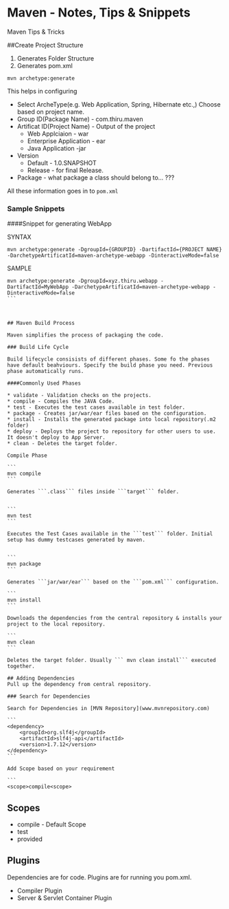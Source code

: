 # Maven - Notes, Tips & Snippets
Maven Tips &amp; Tricks

##Create Project Structure

1. Generates Folder Structure
2. Generates pom.xml

```
mvn archetype:generate
```
This helps in configuring

* Select ArcheType(e.g. Web Application, Spring, Hibernate etc.,) Choose based on project name.
* Group ID(Package Name) - com.thiru.maven
* Artificat ID(Project Name) - Output of the project
	* Web Applciaion - war
	* Enterprise Application - ear
	* Java Application -jar
* Version
	* Default - 1.0.SNAPSHOT
	* Release -  for final Release.
* Package - what package a class should belong to... ???

All these information goes in to ```pom.xml```

### Sample Snippets

####Snippet for generating WebApp

SYNTAX
```
mvn archetype:generate -DgroupId={GROUPID} -DartifactId={PROJECT NAME} -DarchetypeArtificatId=maven-archetype-webapp -DinteractiveMode=false
```
SAMPLE
````
mvn archetype:generate -DgroupId=xyz.thiru.webapp -DartifactId=MyWebApp -DarchetypeArtificatId=maven-archetype-webapp -DinteractiveMode=false
```



## Maven Build Process

Maven simplifies the process of packaging the code.

### Build Life Cycle

Build lifecycle consisists of different phases. Some fo the phases have default beahviours. Specify the build phase you need. Previous phase automatically runs.

####Commonly Used Phases

* validate - Validation checks on the projects.
* compile - Compiles the JAVA Code.
* test - Executes the test cases available in test folder.
* package - Creates jar/war/ear files based on the configuration.
* install - Installs the generated package into local repository(.m2 folder)
* deploy - Deploys the project to repository for other users to use. It doesn't deploy to App Server.
* clean - Deletes the target folder.

Compile Phase

```
mvn compile
```

Generates ```.class``` files inside ```target``` folder.


```
mvn test
```

Executes the Test Cases available in the ```test``` folder. Initial setup has dummy testcases generated by maven.


```
mvn package
```

Generates ```jar/war/ear``` based on the ```pom.xml``` configuration.

```
mvn install
```

Downloads the dependencies from the central repository & installs your project to the local repository.

```
mvn clean
```

Deletes the target folder. Usually ``` mvn clean install``` executed together.

## Adding Dependencies
Pull up the dependency from central repository. 

### Search for Dependencies

Search for Dependencies in [MVN Repository](www.mvnrepository.com)

```
<dependency>
	<groupId>org.slf4j</groupId>
	<artifactId>slf4j-api</artifactId>
	<version>1.7.12</version>
</dependency>
```

Add Scope based on your requirement

```
<scope>compile<scope>
````

## Scopes
* compile - Default Scope
* test
* provided

## Plugins
Dependencies are for code. Plugins are for running you pom.xml.
 * Compiler Plugin
 * Server & Servlet Container Plugin
 
